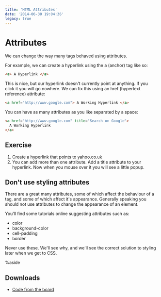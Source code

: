 ```yaml
---
title: 'HTML Attributes'
date: '2014-06-30 19:04:36'
legacy: true
---
```


# Attributes

We can change the way many tags behaved using attributes.

For example, we can create a hyperlink using the a (anchor) tag like so:

```html
<a> A Hyperlink </a>
```

This is nice, but our hyperlink doesn't currently point at anything. If you click it you will go nowhere. We can fix this using an href (hypertext reference) attribute:

```html
<a href="http://www.google.com"> A Working Hyperlink </a>
```

You can have as many attributes as you like separated by a space:

```html
<a href="http://www.google.com" title="Search on Google">
  A Working Hyperlink
</a>
```

## Exercise

1. Create a hyperlink that points to yahoo.co.uk
2. You can add more than one attribute. Add a title attribute to your hyperlink. Now when you mouse over it you will see a little popup.

## Don't use styling attributes

There are a great many attributes, some of which affect the behaviour of a tag, and some of which affect it's appearance. Generally speaking you should not use attributes to change the appearance of an element.

You'll find some tutorials online suggesting attributes such as:

- color
- background-color
- cell-padding
- border

Never use these. We'll see why, and we'll see the correct solution to styling later when we get to CSS.

%aside

## Downloads

- [Code from the board](https://www.dropbox.com/sh/bpr3t2ie70thyrj/AABT0lHa_0d-EYwwSvvptBeva?dl=1)
